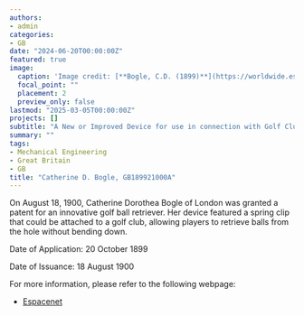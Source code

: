 ```yaml
---
authors:
- admin
categories:
- GB
date: "2024-06-20T00:00:00Z"
featured: true
image:
  caption: 'Image credit: [**Bogle, C.D. (1899)**](https://worldwide.espacenet.com/patent/search/family/032359805/publication/GB189921000A?q=in%3Ddorothea)'
  focal_point: ""
  placement: 2
  preview_only: false
lastmod: "2025-03-05T00:00:00Z"
projects: []
subtitle: "A New or Improved Device for use in connection with Golf Clubs."
summary: ""
tags:
- Mechanical Engineering
- Great Britain
- GB
title: "Catherine D. Bogle, GB189921000A"
---
```

On August 18, 1900, Catherine Dorothea Bogle of London was granted a patent for an innovative golf ball retriever. Her device featured a spring clip that could be attached to a golf club, allowing players to retrieve balls from the hole without bending down.

Date of Application: 20 October 1899

Date of Issuance: 18 August 1900

For more information, please refer to the following webpage: 

- [Espacenet](https://worldwide.espacenet.com/patent/search/family/032359805/publication/GB189921000A?q=pn%3DGB189921000A)
